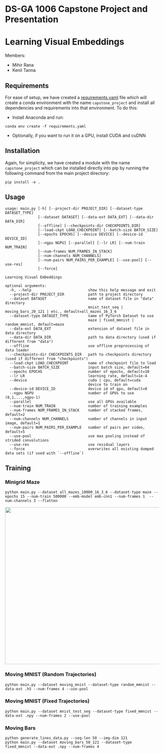 # DS-GA 1006 Capstone Project and Presentation

# Learning Visual Embeddings
Members:
  - Mihir Rana
  - Kenil Tanna


## Requirements
For ease of setup, we have created a [requirements.yaml](https://github.com/NYU-CDS-Capstone-Project/learning_visual_embeddings/blob/master/requirements.yaml) file which will create a conda environment with the name `capstone_project` and install all dependencies and requirements into that environment. To do this:
  - Install Anaconda and run:
```
conda env create -f requirements.yaml
```
  - Optionally, if you want to run it on a GPU, install CUDA and cuDNN

## Installation
Again, for simplicity, we have created a module with the name `capstone_project` which can be installed directly into pip by running the following command from the main project directory:
```
pip install -e .
```

## Usage
```
usage: main.py [-h] [--project-dir PROJECT_DIR] [--dataset-type DATASET_TYPE]
               [--dataset DATASET] [--data-ext DATA_EXT] [--data-dir DATA_DIR]
               [--offline] [--checkpoints-dir CHECKPOINTS_DIR]
               [--load-ckpt LOAD_CHECKPOINT] [--batch-size BATCH_SIZE]
               [--epochs EPOCHS] [--device DEVICE] [--device-id DEVICE_ID]
               [--ngpu NGPU] [--parallel] [--lr LR] [--num-train NUM_TRAIN]
               [--num-frames NUM_FRAMES_IN_STACK]
               [--num-channels NUM_CHANNELS]
               [--num-pairs NUM_PAIRS_PER_EXAMPLE] [--use-pool] [--use-res]
               [--force]

Learning Visual Embeddings

optional arguments:
  -h, --help                          show this help message and exit
  --project-dir PROJECT_DIR           path to project directory
  --dataset DATASET                   name of dataset file in "data" directory
                                      mnist_test_seq | moving_bars_20_121 | etc., default=all_mazes_16_3_6
  --dataset-type DATASET_TYPE         name of PyTorch Dataset to use
                                      maze | fixed_mmnist | random_mmnist, default=maze
  --data-ext DATA_EXT                 extension of dataset file in data directory
  --data-dir DATA_DIR                 path to data directory (used if different from "data")
  --offline                           use offline preprocessing of data loader
  --checkpoints-dir CHECKPOINTS_DIR   path to checkpoints directory (used if different from "checkpoints")
  --load-ckpt LOAD_CHECKPOINT         name of checkpoint file to load
  --batch-size BATCH_SIZE             input batch size, default=64
  --epochs EPOCHS                     number of epochs, default=10
  --lr LR                             learning rate, default=1e-4
  --device                            cuda | cpu, default=cuda
                                      device to train on
  --device-id DEVICE_ID               device id of gpu, default=0
  --ngpu NGPU                         number of GPUs to use (0,1,...,ngpu-1)
  --parallel                          use all GPUs available
  --num-train NUM_TRAIN               number of training examples
  --num-frames NUM_FRAMES_IN_STACK    number of stacked frames, default=2
  --num-channels NUM_CHANNELS         number of channels in input image, default=1
  --num-pairs NUM_PAIRS_PER_EXAMPLE   number of pairs per video, default=5
  --use-pool                          use max pooling instead of strided convolutions
  --use-res                           use residual layers
  --force                             overwrites all existing dumped data sets (if used with `--offline`)
```


## Training

### Minigrid Maze
```
python main.py --dataset all_mazes_10000_16_3_6 --dataset-type maze --epochs 15 --num-train 500000 --emb-model emb-cnn1 --num-frames 1  --num-channels 3 --flatten
```
<img src="https://github.com/NYU-CDS-Capstone-Project/learning_visual_embeddings/blob/master/deliverables/mazes.gif" width="512" height="512" />

### Moving MNIST (Random Trajectories)
```
python main.py --dataset moving_mnist --dataset-type random_mmnist --data-ext .h5 --num-frames 4 --use-pool
```

### Moving MNIST (Fixed Trajectories)
```
python main.py --dataset mnist_test_seq --dataset-type fixed_mmnist --data-ext .npy --num-frames 2 --use-pool
```

### Moving Bars
```
python generate_lines_data.py --seq-len 50 --img-dim 121
python main.py --dataset moving_bars_50_121 --dataset-type fixed_mmnist --data-ext .npy --num-frames 4
```
